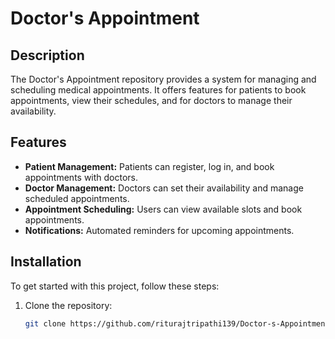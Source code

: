 # Doctor's Appointment

## Description

The Doctor's Appointment repository provides a system for managing and scheduling medical appointments. It offers features for patients to book appointments, view their schedules, and for doctors to manage their availability.

## Features

- **Patient Management:** Patients can register, log in, and book appointments with doctors.
- **Doctor Management:** Doctors can set their availability and manage scheduled appointments.
- **Appointment Scheduling:** Users can view available slots and book appointments.
- **Notifications:** Automated reminders for upcoming appointments.

## Installation

To get started with this project, follow these steps:

1. Clone the repository:

   ```bash
   git clone https://github.com/riturajtripathi139/Doctor-s-Appointment.git
